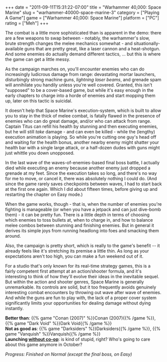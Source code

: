 +++
date = "2011-09-11T15:31:22-07:00"
title = "Warhammer 40,000: Space Marine"
slug = "warhammer-40000-space-marine-3"
category = ["Playing A Game"]
game = ["Warhammer 40,000: Space Marine"]
platform = ["PC"]
rating = ["Meh"]
+++

The combat is a little more sophisticated than is apparent in the demo: there are a few weapons to swap between - notably, the warhammer's slow, brute strength changes the melee mechanics somewhat - and situationally-available guns that are pretty great, like a laser cannon and a heat-shotgun.  And some enemies do actually demand different tactics, ... but this is where the game can get a little messy.

As the campaign marches on, you'll encounter enemies who can do increasingly ludicrous damage from range: devastating mortar launchers, disturbingly strong machine guns, <i>lightning laser beams</i>, and grenade spam will annihilate you handily unless you're well covered.  Granted, this isn't "supposed" to be a cover-based game, but while it's easy enough in the early chapters to charge into a horde of enemies and start mopping them up, later on this tactic is suicidal.

It doesn't help that Space Marine's execution-system, which is built to allow you to stay in the thick of melee combat, is fatally flawed in the presence of enemies who can do great damage, and/or who can attack from range.  Captain Titus can refill his health by stunning and then executing enemies, but he will still <i>take</i> damage - and can even be killed - while the (lengthy) execution animation is playing.  So while you're cutting one guy's head off and waiting for the health bonus, another nearby enemy might shatter your health bar with a single large attack, or a half-dozen dudes with guns might just whittle you down unopposed.

In the last wave of the waves-of-enemies-based final boss battle, I actually died while executing an enemy because another enemy just dropped a grenade at my feet.  Since the execution takes so long, and there's no way for me to move, or cancel it, there was absolutely nothing I could do.  (And since the game rarely saves checkpoints between waves, I had to start back at the first one again.  Which I did about fifteen times, before giving up and restarting the chapter on Easy mode.)

When the game works, though - that is, when the number of enemies you're fighting is manageable (or when you have a jetpack and can just dive-bomb them) - it can be pretty fun.  There is a little depth in terms of choosing which enemies to toss bullets at, when to charge in, and how to balance melee combos between stunning and finishing enemies.  But in general it derives its simple joys from running headlong into foes and smacking them around.

Also, the campaign is pretty short, which is really to the game's benefit -- it already feels like it's stretching its premise a little thin.  As long as your expectations aren't too high, you can make a fun weekend out of it.

For a studio that's only known for its real-time strategy games, this is a fairly competent first attempt at an action/shooter formula, and it's interesting to think of how they'll evolve their ideas in the inevitable sequel.  But within the action and shooter genres, Space Marine is generally unremarkable.  Its controls are solid, but it too frequently avoids genuinely interesting combat encounters by throwing out wave after wave of enemies.  And while the guns are fun to play with, the lack of a proper cover system significantly limits your opportunities for dealing damage without dying instantly.

<b>Better than</b>: {{% game "Conan (2007)" %}}Conan (2007){{% /game %}}, {{% game "Dark Void" %}}Dark Void{{% /game %}}  
<b>Not as good as</b>: {{% game "Darksiders" %}}Darksiders{{% /game %}}, {{% game "Vanquish" %}}Vanquish{{% /game %}}  
<b>Launching <a href="http://www.joystiq.com/2011/09/02/space-marine-gets-exterminatus-co-op-dlc-in-october-free-for/">without co-op</a></b>: is kind of stupid, right?  Who's going to care about this game anymore in October?

<i>Progress: Finished on Normal (except the final boss, on Easy)</i>